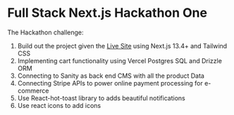 # Full Stack Next.js Hackathon One

The Hackathon challenge:

1. Build out the project given the [Live Site](https://full-stack-ecommerce-clothing-web.vercel.app/) using Next.js 13.4+ and Tailwind CSS
2. Implementing cart functionality using Vercel Postgres SQL and Drizzle ORM 
3. Connecting to Sanity as back end CMS with all the product Data
4. Connecting Stripe APIs to power online payment processing for e-commerce
5. Use React-hot-toast library to adds beautiful notifications
6. Use react icons to add icons


